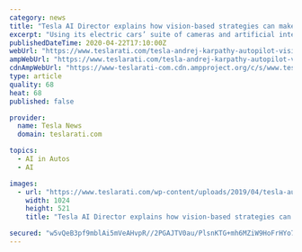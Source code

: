 ```yaml
---
category: news
title: "Tesla AI Director explains how vision-based strategies can make autonomy mainstream"
excerpt: "Using its electric cars’ suite of cameras and artificial intelligence, Tesla can train its neural networks in how it responds to circumstances on the road. Other mainstream autonomous driving firms do not adopt this approach. Both Waymo and Cruise, both of whom are considered as the leaders in the field, rely on LiDAR, which Tesla CEO Elon ..."
publishedDateTime: 2020-04-22T17:10:00Z
webUrl: "https://www.teslarati.com/tesla-andrej-karpathy-autopilot-vision-video/"
ampWebUrl: "https://www.teslarati.com/tesla-andrej-karpathy-autopilot-vision-video/amp/"
cdnAmpWebUrl: "https://www-teslarati-com.cdn.ampproject.org/c/s/www.teslarati.com/tesla-andrej-karpathy-autopilot-vision-video/amp/"
type: article
quality: 68
heat: 68
published: false

provider:
  name: Tesla News
  domain: teslarati.com

topics:
  - AI in Autos
  - AI

images:
  - url: "https://www.teslarati.com/wp-content/uploads/2019/04/tesla-autonomy-day-1-1024x521.jpg"
    width: 1024
    height: 521
    title: "Tesla AI Director explains how vision-based strategies can make autonomy mainstream"

secured: "w5vQeB3pf9mblAi5mVeAHvpR//2PGAJTV0au/PlsnKTG+mh6MZiW9HoFrHYo7yRmdyvOFNWuheqdLesOjMx1akfRdxkh8D47n1t7mE52WafruObPB7sInOqLyMZgUn8TgWU1VJ1IQmLlJvwZUC4CIso9gjb6teKVbRLYcf1lKjcRmz8RLVCfWs2OIGw08TatlJGrNESKF3hZJXCx/pG2SQYjnNxyhSTBsXT346GiZ0SqYoTSvbLytlcPX3/f/vk3oOk7arG05FV3rHU2I2F5hSgD1JrgNF6RBOYvd5DCO+r3dZ32nrs0B/x/NY9Ih8G0;7ilZJubLXoDUqTXstjBEMw=="
---
```


